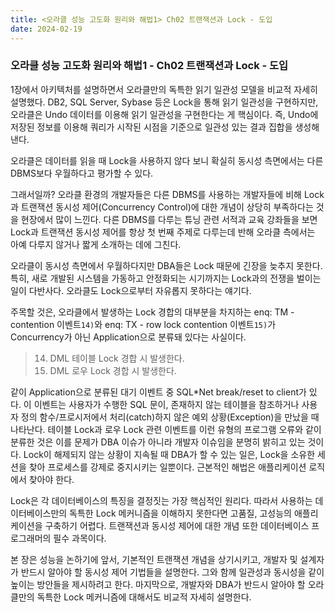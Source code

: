 ```yaml
---
title: <오라클 성능 고도화 원리와 해법1> Ch02 트랜잭션과 Lock - 도입
date: 2024-02-19
---
```


### 오라클 성능 고도화 원리와 해법1 - Ch02 트랜잭션과 Lock - 도입

1장에서 아키텍처를 설명하면서 오라클만의 독특한 읽기 일관성 모델을 비교적 자세히 설명했다. DB2, SQL Server, Sybase 등은 Lock을 통해 읽기 일관성을 구현하지만, 오라클은 Undo 데이터를 이용해 읽기 일관성을 구현한다는 게 핵심이다. 즉, Undo에 저장된 정보를 이용해 쿼리가 시작된 시점을 기준으로 일관성 있는 결과 집합을 생성해 낸다.


오라클은 데이터를 읽을 때 Lock을 사용하지 않다 보니 확실히 동시성 측면에서는 다른 DBMS보다 우월하다고 평가할 수 있다.


그래서일까? 오라클 환경의 개발자들은 다른 DBMS를 사용하는 개발자들에 비해 Lock과 트랜잭션 동시성 제어(Concurrency Control)에 대한 개념이 상당히 부족하다는 것을 현장에서 많이 느낀다. 다른 DBMS를 다루는 튜닝 관련 서적과 교육 강좌들을 보면 Lock과 트랜잭션 동시성 제어를 항상 첫 번째 주제로 다루는데 반해 오라클 측에서는 아예 다루지 않거나 짧게 소개하는 데에 그친다.


오라클이 동시성 측면에서 우월하다지만 DBA들은 Lock 때문에 긴장을 늦추지 못한다. 특히, 새로 개발된 시스템을 가동하고 안정화되는 시기까지는 Lock과의 전쟁을 벌이는 일이 다반사다. 오라클도 Lock으로부터 자유롭지 못하다는 얘기다.


주목할 것은, 오라클에서 발생하는 Lock 경합의 대부분을 차지하는 enq: TM - contention 이벤트`14)`와 enq: TX - row lock contention 이벤트`15)`가 Concurrency가 아닌 Application으로 분류돼 있다는 사실이다.

> 14) DML 테이블 Lock 경합 시 발생한다.
> 15) DML 로우 Lock 경합 시 발생한다.


같이 Application으로 분류된 대기 이벤트 중 SQL\*Net break/reset to client가 있다. 이 이벤트는 사용자가 수행한 SQL 문이, 존재하지 않는 테이블을 참조하거나 사용자 정의 함수/프로시저에서 처리(catch)하지 않은 예외 상황(Exception)을 만났을 때 나타난다. 테이블 Lock과 로우 Lock 관련 이벤트를 이런 유형의 프로그램 오류와 같이 분류한 것은 이를 문제가 DBA 이슈가 아니라 개발자 이슈임을 분명히 밝히고 있는 것이다. Lock이 해제되지 않는 상황이 지속될 때 DBA가 할 수 있는 일은, Lock을 소유한 세션을 찾아 프로세스를 강제로 중지시키는 일뿐이다. 근본적인 해법은 애플리케이션 로직에서 찾아야 한다.


Lock은 각 데이터베이스의 특징을 결정짓는 가장 핵심적인 원리다. 따라서 사용하는 데이터베이스만의 독특한 Lock 메커니즘을 이해하지 못한다면 고품질, 고성능의 애플리케이션을 구축하기 어렵다. 트랜잭션과 동시성 제어에 대한 개념 또한 데이터베이스 프로그래머의 필수 과목이다.


본 장은 성능을 논하기에 앞서, 기본적인 트랜잭션 개념을 상기시키고, 개발자 및 설계자가 반드시 알아야 할 동시성 제어 기법들을 설명한다. 그와 함께 일관성과 동시성을 같이 높이는 방안들을 제시하려고 한다. 마지막으로, 개발자와 DBA가 반드시 알아야 할 오라클만의 독특한 Lock 메커니즘에 대해서도 비교적 자세히 설명한다.

